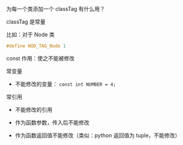 为每一个类添加一个 classTag 有什么用？

classTag 是常量

比如：对于 Node 类

```cpp
#define NOD_TAG_Node 1
```

const 作用：使之不能被修改

常变量

* 不能修改的变量： `const int NUMBER = 4;`

常引用

* 不能修改的引用

* 作为函数参数，传入后不能修改

* 作为函数返回值不能修改（类似：python 返回值为 tuple，不能修改）



